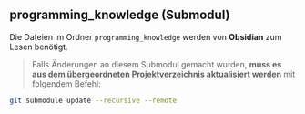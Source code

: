 ## programming_knowledge (Submodul)

Die Dateien im Ordner `programming_knowledge` werden von **Obsidian** zum Lesen benötigt.

> Falls Änderungen an diesem Submodul gemacht wurden, **muss es aus dem übergeordneten Projektverzeichnis aktualisiert werden** mit folgendem Befehl:

```bash
git submodule update --recursive --remote
